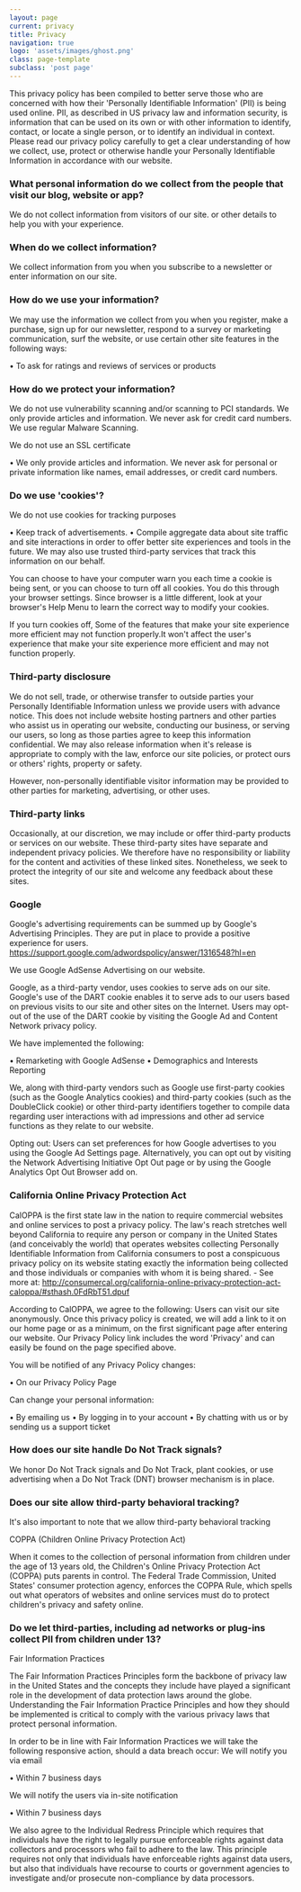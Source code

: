 ```yaml
---
layout: page
current: privacy
title: Privacy
navigation: true
logo: 'assets/images/ghost.png'
class: page-template
subclass: 'post page'
---
```


This privacy policy has been compiled to better serve those who are concerned with how their 'Personally Identifiable Information' (PII) is being used online. PII, as described in US privacy law and information security, is information that can be used on its own or with other information to identify, contact, or locate a single person, or to identify an individual in context. Please read our privacy policy carefully to get a clear understanding of how we collect, use, protect or otherwise handle your Personally Identifiable Information in accordance with our website. 

<h3>What personal information do we collect from the people that visit our blog, website or app?</h3>

We do not collect information from visitors of our site.
or other details to help you with your experience. 

<h3>When do we collect information?</h3>

We collect information from you when you subscribe to a newsletter or enter information on our site.

<h3>How do we use your information?</h3>

We may use the information we collect from you when you register, make a purchase, sign up for our newsletter, respond to a survey or marketing communication, surf the website, or use certain other site features in the following ways: 

• To ask for ratings and reviews of services or products

<h3>How do we protect your information?</h3>

We do not use vulnerability scanning and/or scanning to PCI standards.
We only provide articles and information. We never ask for credit card numbers.
We use regular Malware Scanning. 

We do not use an SSL certificate

• We only provide articles and information. We never ask for personal or private information like names, email addresses, or credit card numbers.

<h3>Do we use 'cookies'?</h3>

We do not use cookies for tracking purposes

• Keep track of advertisements.
• Compile aggregate data about site traffic and site interactions in order to offer better site experiences and tools in the future. We may also use trusted third-party services that track this information on our behalf.

You can choose to have your computer warn you each time a cookie is being sent, or you can choose to turn off all cookies. You do this through your browser settings. Since browser is a little different, look at your browser's Help Menu to learn the correct way to modify your cookies. 

If you turn cookies off, Some of the features that make your site experience more efficient may not function properly.It won't affect the user's experience that make your site experience more efficient and may not function properly.

<h3>Third-party disclosure</h3>

We do not sell, trade, or otherwise transfer to outside parties your Personally Identifiable Information unless we provide users with advance notice. This does not include website hosting partners and other parties who assist us in operating our website, conducting our business, or serving our users, so long as those parties agree to keep this information confidential. We may also release information when it's release is appropriate to comply with the law, enforce our site policies, or protect ours or others' rights, property or safety. 

However, non-personally identifiable visitor information may be provided to other parties for marketing, advertising, or other uses.

<h3>Third-party links</h3>

Occasionally, at our discretion, we may include or offer third-party products or services on our website. These third-party sites have separate and independent privacy policies. We therefore have no responsibility or liability for the content and activities of these linked sites. Nonetheless, we seek to protect the integrity of our site and welcome any feedback about these sites.

<h3>Google</h3>

Google's advertising requirements can be summed up by Google's Advertising Principles. They are put in place to provide a positive experience for users. https://support.google.com/adwordspolicy/answer/1316548?hl=en 

We use Google AdSense Advertising on our website.

Google, as a third-party vendor, uses cookies to serve ads on our site. Google's use of the DART cookie enables it to serve ads to our users based on previous visits to our site and other sites on the Internet. Users may opt-out of the use of the DART cookie by visiting the Google Ad and Content Network privacy policy. 

We have implemented the following:

• Remarketing with Google AdSense
• Demographics and Interests Reporting

We, along with third-party vendors such as Google use first-party cookies (such as the Google Analytics cookies) and third-party cookies (such as the DoubleClick cookie) or other third-party identifiers together to compile data regarding user interactions with ad impressions and other ad service functions as they relate to our website.

Opting out: 
Users can set preferences for how Google advertises to you using the Google Ad Settings page. Alternatively, you can opt out by visiting the Network Advertising Initiative Opt Out page or by using the Google Analytics Opt Out Browser add on.

<h3>California Online Privacy Protection Act</h3>

CalOPPA is the first state law in the nation to require commercial websites and online services to post a privacy policy. The law's reach stretches well beyond California to require any person or company in the United States (and conceivably the world) that operates websites collecting Personally Identifiable Information from California consumers to post a conspicuous privacy policy on its website stating exactly the information being collected and those individuals or companies with whom it is being shared. - See more at: http://consumercal.org/california-online-privacy-protection-act-caloppa/#sthash.0FdRbT51.dpuf 

According to CalOPPA, we agree to the following: 
Users can visit our site anonymously.
Once this privacy policy is created, we will add a link to it on our home page or as a minimum, on the first significant page after entering our website. 
Our Privacy Policy link includes the word 'Privacy' and can easily be found on the page specified above.

You will be notified of any Privacy Policy changes:

• On our Privacy Policy Page

Can change your personal information:

• By emailing us
• By logging in to your account
• By chatting with us or by sending us a support ticket

<h3>How does our site handle Do Not Track signals?</h3>
We honor Do Not Track signals and Do Not Track, plant cookies, or use advertising when a Do Not Track (DNT) browser mechanism is in place.

<h3>Does our site allow third-party behavioral tracking?</h3>
It's also important to note that we allow third-party behavioral tracking

COPPA (Children Online Privacy Protection Act)

When it comes to the collection of personal information from children under the age of 13 years old, the Children's Online Privacy Protection Act (COPPA) puts parents in control. The Federal Trade Commission, United States' consumer protection agency, enforces the COPPA Rule, which spells out what operators of websites and online services must do to protect children's privacy and safety online. 

<h3>Do we let third-parties, including ad networks or plug-ins collect PII from children under 13?</h3>

Fair Information Practices

The Fair Information Practices Principles form the backbone of privacy law in the United States and the concepts they include have played a significant role in the development of data protection laws around the globe. Understanding the Fair Information Practice Principles and how they should be implemented is critical to comply with the various privacy laws that protect personal information. 

In order to be in line with Fair Information Practices we will take the following responsive action, should a data breach occur:
We will notify you via email

• Within 7 business days

We will notify the users via in-site notification

• Within 7 business days

We also agree to the Individual Redress Principle which requires that individuals have the right to legally pursue enforceable rights against data collectors and processors who fail to adhere to the law. This principle requires not only that individuals have enforceable rights against data users, but also that individuals have recourse to courts or government agencies to investigate and/or prosecute non-compliance by data processors.